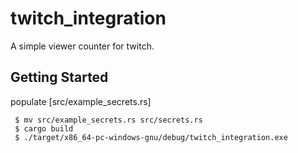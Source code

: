 # twitch_integration
A simple viewer counter for twitch.  

## Getting Started
populate [src/example_secrets.rs]  
```console
 $ mv src/example_secrets.rs src/secrets.rs
 $ cargo build
 $ ./target/x86_64-pc-windows-gnu/debug/twitch_integration.exe
```
